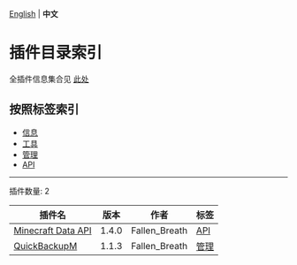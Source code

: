 [English](readme.md) | **中文**

# 插件目录索引

全插件信息集合见 [此处](./full-zh_cn.md)

## 按照标签索引

- [信息](/labels/information/readme-zh_cn.md)
- [工具](/labels/tool/readme-zh_cn.md)
- [管理](/labels/management/readme-zh_cn.md)
- [API](/labels/api/readme-zh_cn.md)

-------

插件数量: 2

| 插件名 | 版本 | 作者 | 标签 |
| --- | --- | --- | --- |
| [Minecraft Data API](/plugins/minecraft_data_api/readme-zh_cn.md) | 1.4.0 | Fallen_Breath | [API](/labels/api/readme-zh_cn.md) |
| [QuickBackupM](/plugins/quick_backup_multi/readme-zh_cn.md) | 1.1.3 | Fallen_Breath | [管理](/labels/management/readme-zh_cn.md) |
